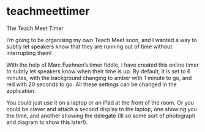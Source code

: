 # teachmeettimer
The Teach Meet Timer


I’m going to be organising my own Teach Meet soon, and I wanted a way to subtly let speakers know that they are running out of time without interrupting them!

With the help of Marc Fuehnen’s timer fiddle, I have created this online timer to subtly let speakers know when their time is up. By default, it is set to 6 minutes, with the background changing to amber with 1 minute to go, and red with 20 seconds to go. All these settings can be changed in the application.

You could just use it on a laptop or an iPad at the front of the room. Or you could be clever and attach a second display to the laptop, one showing you the time, and another showing the delegate (Ill so some sort of photograph and diagram to show this later!).

